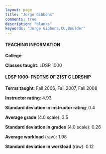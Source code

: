 ```yaml
---
layout: page
title: "Jorge Gibbons" 
comments: true
description: "blanks"
keywords: "Jorge Gibbons,CU,Boulder"
---
```

<head>
<script src="https://ajax.googleapis.com/ajax/libs/jquery/2.1.3/jquery.min.js"></script>
<script src="https://dl.dropboxusercontent.com/s/pc42nxpaw1ea4o9/highcharts.js?dl=0"></script>
<!-- <script src="../assets/js/highcharts.js"></script> -->
<style type="text/css">@font-face {
	font-family: "Bebas Neue";
	src: url(https://www.filehosting.org/file/details/544349/BebasNeue Regular.otf) format("opentype");
	}
	h1.Bebas { 
		font-family: "Bebas Neue", Verdana, Tahoma;
	}
</style>
</head>
	   
#### TEACHING INFORMATION

**College**: 

**Classes taught**: LDSP 1000

#### LDSP 1000: FNDTNS OF 21ST C LDRSHIP

**Terms taught**: Fall 2006, Fall 2007, Fall 2008

**Instructor rating**: 4.93

**Standard deviation in instructor rating**: 0.4

**Average grade** (4.0 scale): 3.5

**Standard deviation in grades** (4.0 scale): 0.26

**Average workload** (raw): 1.98

**Standard deviation in workload** (raw): 0.12

